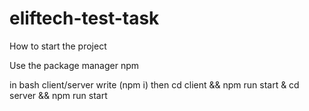 # eliftech-test-task
How to start the project

Use the package manager npm

in bash client/server write (npm i)
then 
cd client && npm run start & cd server && npm run start